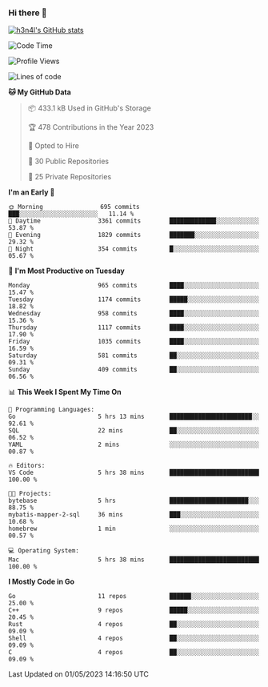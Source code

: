 ### Hi there 👋

[![h3n4l's GitHub stats](https://github-readme-stats.vercel.app/api?username=h3n4l&count_private=true&show_icons=true&theme=radical)](https://github.com/h3n4l/github-readme-stats)

<!--START_SECTION:waka-->
![Code Time](http://img.shields.io/badge/Code%20Time-1%2C189%20hrs%2049%20mins-blue)

![Profile Views](http://img.shields.io/badge/Profile%20Views-4-blue)

![Lines of code](https://img.shields.io/badge/From%20Hello%20World%20I%27ve%20Written-3.0%20million%20lines%20of%20code-blue)

**🐱 My GitHub Data** 

> 📦 433.1 kB Used in GitHub's Storage 
 > 
> 🏆 478 Contributions in the Year 2023
 > 
> 💼 Opted to Hire
 > 
> 📜 30 Public Repositories 
 > 
> 🔑 25 Private Repositories 
 > 
**I'm an Early 🐤** 

```text
🌞 Morning                695 commits         ███░░░░░░░░░░░░░░░░░░░░░░   11.14 % 
🌆 Daytime                3361 commits        █████████████░░░░░░░░░░░░   53.87 % 
🌃 Evening                1829 commits        ███████░░░░░░░░░░░░░░░░░░   29.32 % 
🌙 Night                  354 commits         █░░░░░░░░░░░░░░░░░░░░░░░░   05.67 % 
```
📅 **I'm Most Productive on Tuesday** 

```text
Monday                   965 commits         ████░░░░░░░░░░░░░░░░░░░░░   15.47 % 
Tuesday                  1174 commits        █████░░░░░░░░░░░░░░░░░░░░   18.82 % 
Wednesday                958 commits         ████░░░░░░░░░░░░░░░░░░░░░   15.36 % 
Thursday                 1117 commits        ████░░░░░░░░░░░░░░░░░░░░░   17.90 % 
Friday                   1035 commits        ████░░░░░░░░░░░░░░░░░░░░░   16.59 % 
Saturday                 581 commits         ██░░░░░░░░░░░░░░░░░░░░░░░   09.31 % 
Sunday                   409 commits         ██░░░░░░░░░░░░░░░░░░░░░░░   06.56 % 
```


📊 **This Week I Spent My Time On** 

```text
💬 Programming Languages: 
Go                       5 hrs 13 mins       ███████████████████████░░   92.61 % 
SQL                      22 mins             ██░░░░░░░░░░░░░░░░░░░░░░░   06.52 % 
YAML                     2 mins              ░░░░░░░░░░░░░░░░░░░░░░░░░   00.87 % 

🔥 Editors: 
VS Code                  5 hrs 38 mins       █████████████████████████   100.00 % 

🐱‍💻 Projects: 
bytebase                 5 hrs               ██████████████████████░░░   88.75 % 
mybatis-mapper-2-sql     36 mins             ███░░░░░░░░░░░░░░░░░░░░░░   10.68 % 
homebrew                 1 min               ░░░░░░░░░░░░░░░░░░░░░░░░░   00.57 % 

💻 Operating System: 
Mac                      5 hrs 38 mins       █████████████████████████   100.00 % 
```

**I Mostly Code in Go** 

```text
Go                       11 repos            ██████░░░░░░░░░░░░░░░░░░░   25.00 % 
C++                      9 repos             █████░░░░░░░░░░░░░░░░░░░░   20.45 % 
Rust                     4 repos             ██░░░░░░░░░░░░░░░░░░░░░░░   09.09 % 
Shell                    4 repos             ██░░░░░░░░░░░░░░░░░░░░░░░   09.09 % 
C                        4 repos             ██░░░░░░░░░░░░░░░░░░░░░░░   09.09 % 
```




 Last Updated on 01/05/2023 14:16:50 UTC
<!--END_SECTION:waka-->

